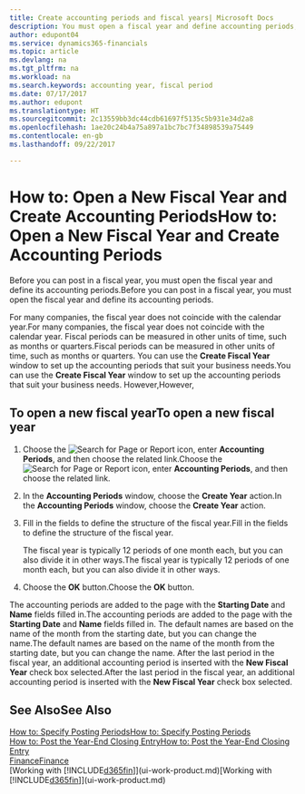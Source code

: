 ```yaml
---
title: Create accounting periods and fiscal years| Microsoft Docs
description: You must open a fiscal year and define accounting periods, before you can post in a fiscal year.
author: edupont04
ms.service: dynamics365-financials
ms.topic: article
ms.devlang: na
ms.tgt_pltfrm: na
ms.workload: na
ms.search.keywords: accounting year, fiscal period
ms.date: 07/17/2017
ms.author: edupont
ms.translationtype: HT
ms.sourcegitcommit: 2c13559bb3dc44cdb61697f5135c5b931e34d2a8
ms.openlocfilehash: 1ae20c24b4a75a897a1bc7bc7f34898539a75449
ms.contentlocale: en-gb
ms.lasthandoff: 09/22/2017

---
```

# <a name="how-to-open-a-new-fiscal-year-and-create-accounting-periods"></a><span data-ttu-id="3ac44-103">How to: Open a New Fiscal Year and Create Accounting Periods</span><span class="sxs-lookup"><span data-stu-id="3ac44-103">How to: Open a New Fiscal Year and Create Accounting Periods</span></span>
<span data-ttu-id="3ac44-104">Before you can post in a fiscal year, you must open the fiscal year and define its accounting periods.</span><span class="sxs-lookup"><span data-stu-id="3ac44-104">Before you can post in a fiscal year, you must open the fiscal year and define its accounting periods.</span></span>  

<span data-ttu-id="3ac44-105">For many companies, the fiscal year does not coincide with the calendar year.</span><span class="sxs-lookup"><span data-stu-id="3ac44-105">For many companies, the fiscal year does not coincide with the calendar year.</span></span> <span data-ttu-id="3ac44-106">Fiscal periods can be measured in other units of time, such as months or quarters.</span><span class="sxs-lookup"><span data-stu-id="3ac44-106">Fiscal periods can be measured in other units of time, such as months or quarters.</span></span> <span data-ttu-id="3ac44-107">You can use the **Create Fiscal Year** window to set up the accounting periods that suit your business needs.</span><span class="sxs-lookup"><span data-stu-id="3ac44-107">You can use the **Create Fiscal Year** window to set up the accounting periods that suit your business needs.</span></span> <span data-ttu-id="3ac44-108">However,</span><span class="sxs-lookup"><span data-stu-id="3ac44-108">However,</span></span>   

## <a name="to-open-a-new-fiscal-year"></a><span data-ttu-id="3ac44-109">To open a new fiscal year</span><span class="sxs-lookup"><span data-stu-id="3ac44-109">To open a new fiscal year</span></span>
1. <span data-ttu-id="3ac44-110">Choose the ![Search for Page or Report](media/ui-search/search_small.png "Search for Page or Report icon") icon, enter **Accounting Periods**, and then choose the related link.</span><span class="sxs-lookup"><span data-stu-id="3ac44-110">Choose the ![Search for Page or Report](media/ui-search/search_small.png "Search for Page or Report icon") icon, enter **Accounting Periods**, and then choose the related link.</span></span>
2. <span data-ttu-id="3ac44-111">In the **Accounting Periods** window, choose the **Create Year** action.</span><span class="sxs-lookup"><span data-stu-id="3ac44-111">In the **Accounting Periods** window, choose the **Create Year** action.</span></span>
3. <span data-ttu-id="3ac44-112">Fill in the fields to define the structure of the fiscal year.</span><span class="sxs-lookup"><span data-stu-id="3ac44-112">Fill in the fields to define the structure of the fiscal year.</span></span>

    <span data-ttu-id="3ac44-113">The fiscal year is typically 12 periods of one month each, but you can also divide it in other ways.</span><span class="sxs-lookup"><span data-stu-id="3ac44-113">The fiscal year is typically 12 periods of one month each, but you can also divide it in other ways.</span></span>
4. <span data-ttu-id="3ac44-114">Choose the **OK** button.</span><span class="sxs-lookup"><span data-stu-id="3ac44-114">Choose the **OK** button.</span></span>

<span data-ttu-id="3ac44-115">The accounting periods are added to the page with the **Starting Date** and **Name** fields filled in.</span><span class="sxs-lookup"><span data-stu-id="3ac44-115">The accounting periods are added to the page with the **Starting Date** and **Name** fields filled in.</span></span> <span data-ttu-id="3ac44-116">The default names are based on the name of the month from the starting date, but you can change the name.</span><span class="sxs-lookup"><span data-stu-id="3ac44-116">The default names are based on the name of the month from the starting date, but you can change the name.</span></span> <span data-ttu-id="3ac44-117">After the last period in the fiscal year, an additional accounting period is inserted with the **New Fiscal Year** check box selected.</span><span class="sxs-lookup"><span data-stu-id="3ac44-117">After the last period in the fiscal year, an additional accounting period is inserted with the **New Fiscal Year** check box selected.</span></span>  


## <a name="see-also"></a><span data-ttu-id="3ac44-118">See Also</span><span class="sxs-lookup"><span data-stu-id="3ac44-118">See Also</span></span>
[<span data-ttu-id="3ac44-119">How to: Specify Posting Periods</span><span class="sxs-lookup"><span data-stu-id="3ac44-119">How to: Specify Posting Periods</span></span>](finance-how-specify-posting-periods.md)  
[<span data-ttu-id="3ac44-120">How to: Post the Year-End Closing Entry</span><span class="sxs-lookup"><span data-stu-id="3ac44-120">How to: Post the Year-End Closing Entry</span></span>](year-how-post-year-end-close-entry.md)  
[<span data-ttu-id="3ac44-121">Finance</span><span class="sxs-lookup"><span data-stu-id="3ac44-121">Finance</span></span>](finance.md)  
<span data-ttu-id="3ac44-122">[Working with [!INCLUDE[d365fin](includes/d365fin_md.md)]](ui-work-product.md)</span><span class="sxs-lookup"><span data-stu-id="3ac44-122">[Working with [!INCLUDE[d365fin](includes/d365fin_md.md)]](ui-work-product.md)</span></span>

